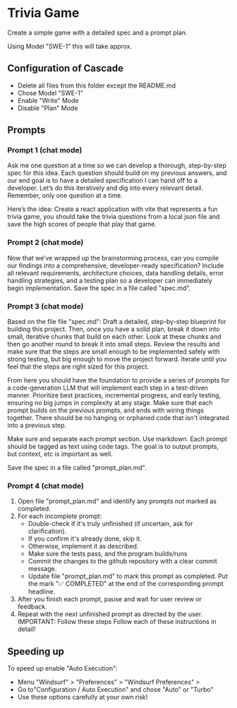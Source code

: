 # Trivia Game

Create a simple game with a detailed spec and a prompt plan.

Using Model "SWE-1" this will take approx. 


## Configuration of Cascade

- Delete all files from this folder except the README.md
- Chose Model "SWE-1"
- Enable "Write" Mode
- Disable "Plan" Mode

## Prompts

### Prompt 1 (chat mode)
Ask me one question at a time so we can develop a thorough, step-by-step spec for this idea. Each question should build on my previous answers, and our end goal is to have a detailed specification I can hand off to a developer. Let’s do this iteratively and dig into every relevant detail. Remember, only one question at a time.

Here’s the idea:
Create a react application with vite that represents a fun trivia game, you should take the trivia questions from a local json file and save the high scores of people that play that game.


### Prompt 2 (chat mode)
Now that we’ve wrapped up the brainstorming process, can you compile our findings into a comprehensive, developer-ready specification? Include all relevant requirements, architecture choices, data handling details, error handling strategies, and a testing plan so a developer can immediately begin implementation. 
Save the spec in a file called "spec.md".


### Prompt 3 (chat mode)
Based on the file file "spec.md": Draft a detailed, step-by-step blueprint for building this project. Then, once you have a solid plan, break it down into small, iterative chunks that build on each other. Look at these chunks and then go another round to break it into small steps. Review the results and make sure that the steps are small enough to be implemented safely with strong testing, but big enough to move the project forward. Iterate until you feel that the steps are right sized for this project.

From here you should have the foundation to provide a series of prompts for a code-generation LLM that will implement each step in a test-driven manner. Prioritize best practices, incremental progress, and early testing, ensuring no big jumps in complexity at any stage. Make sure that each prompt builds on the previous prompts, and ends with wiring things together. There should be no hanging or orphaned code that isn't integrated into a previous step.

Make sure and separate each prompt section. Use markdown. Each prompt should be tagged as text using code tags. The goal is to output prompts, but context, etc is important as well.

Save the spec in a file called "prompt_plan.md".


### Prompt 4 (chat mode)
1. Open file "prompt_plan.md" and identify any prompts not marked as completed.
2. For each incomplete prompt:
    - Double-check if it's truly unfinished (if uncertain, ask for clarification).
    - If you confirm it's already done, skip it.
    - Otherwise, implement it as described.
    - Make sure the tests pass, and the program builds/runs
    - Commit the changes to the github repository with a clear commit message.
    - Update file "prompt_plan.md" to mark this prompt as completed. Put the mark "✅ COMPLETED" at the end of the corresponding prompt headline.
3. After you finish each prompt, pause and wait for user review or feedback.
4. Repeat with the next unfinished prompt as directed by the user.
IMPORTANT: Follow these steps Follow each of these instructions in detail!


## Speeding up

To speed up enable "Auto Execution": 
- Menu "Windsurf" > "Preferences" > "Windsurf Preferences" > 
- Go to"Configuration / Auto Execution" and chose "Auto" or "Turbo"
- Use these options carefully at your own risk!

